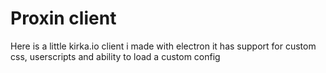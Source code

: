 # Proxin client

Here is a little kirka.io client i made with electron it has support for custom css, userscripts and ability to load a custom config
